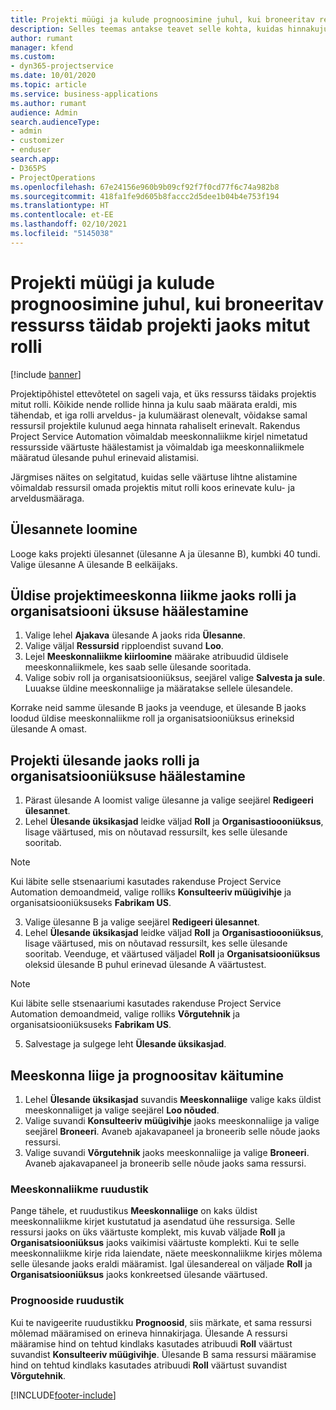 ```yaml
---
title: Projekti müügi ja kulude prognoosimine juhul, kui broneeritav ressurss täidab projekti jaoks mitut rolli
description: Selles teemas antakse teavet selle kohta, kuidas hinnakujunduse dimensioone saab kasutada projekti mitut rolli täitva ressursi hinnakujunduse ja kulude toetuseks.
author: rumant
manager: kfend
ms.custom:
- dyn365-projectservice
ms.date: 10/01/2020
ms.topic: article
ms.service: business-applications
ms.author: rumant
audience: Admin
search.audienceType:
- admin
- customizer
- enduser
search.app:
- D365PS
- ProjectOperations
ms.openlocfilehash: 67e24156e960b9b09cf92f7f0cd77f6c74a982b8
ms.sourcegitcommit: 418fa1fe9d605b8faccc2d5dee1b04b4e753f194
ms.translationtype: HT
ms.contentlocale: et-EE
ms.lasthandoff: 02/10/2021
ms.locfileid: "5145038"
---
```

# <a name="estimate-project-sales-and-costs-when-a-bookable-resource-fills-multiple-roles-for-a-project"></a>Projekti müügi ja kulude prognoosimine juhul, kui broneeritav ressurss täidab projekti jaoks mitut rolli 

[!include [banner](../includes/psa-now-project-operations.md)]

Projektipõhistel ettevõtetel on sageli vaja, et üks ressurss täidaks projektis mitut rolli. Kõikide nende rollide hinna ja kulu saab määrata eraldi, mis tähendab, et iga rolli arveldus- ja kulumäärast olenevalt, võidakse samal ressursil projektile kulunud aega hinnata rahaliselt erinevalt. Rakendus Project Service Automation võimaldab meeskonnaliikme kirjel nimetatud ressursside väärtuste häälestamist ja võimaldab iga meeskonnaliikmele määratud ülesande puhul erinevaid alistamisi.

Järgmises näites on selgitatud, kuidas selle väärtuse lihtne alistamine võimaldab ressursil omada projektis mitut rolli koos erinevate kulu- ja arveldusmääraga.

## <a name="create-tasks"></a>Ülesannete loomine
Looge kaks projekti ülesannet (ülesanne A ja ülesanne B), kumbki 40 tundi. Valige ülesanne A ülesande B eelkäijaks.

## <a name="set-up-role-and-organization-unit-for-a-generic-project-team-member"></a>Üldise projektimeeskonna liikme jaoks rolli ja organisatsiooni üksuse häälestamine

1. Valige lehel **Ajakava** ülesande A jaoks rida **Ülesanne**. 
2. Valige väljal **Ressursid** ripploendist suvand **Loo**.
3. Lejel **Meeskonnaliikme kiirloomine** määrake atribuudid üldisele meeskonnaliikmele, kes saab selle ülesande sooritada.
4. Valige sobiv roll ja organisatsiooniüksus, seejärel valige **Salvesta ja sule**. Luuakse üldine meeskonnaliige ja määratakse sellele ülesandele. 

Korrake neid samme ülesande B jaoks ja veenduge, et ülesande B jaoks loodud üldise meeskonnaliikme roll ja organisatsiooniüksus erineksid ülesande A omast. 

## <a name="set-up-role-and-organization-unit-for-a-project-task"></a>Projekti ülesande jaoks rolli ja organisatsiooniüksuse häälestamine

1. Pärast ülesande A loomist valige ülesanne ja valige seejärel **Redigeeri ülesannet**.
2. Lehel **Ülesande üksikasjad** leidke väljad **Roll** ja **Organisastioooniüksus**, lisage väärtused, mis on nõutavad ressursilt, kes selle ülesande sooritab. 

  > [!NOTE]
  > Kui läbite selle stsenaariumi kasutades rakenduse Project Service Automation demoandmeid, valige rolliks **Konsulteeriv müügivihje** ja organisatsiooniüksuseks **Fabrikam US**.

3. Valige ülesanne B ja valige seejärel **Redigeeri ülesannet**.
4. Lehel **Ülesande üksikasjad** leidke väljad **Roll** ja **Organisastioooniüksus**, lisage väärtused, mis on nõutavad ressursilt, kes selle ülesande sooritab. Veenduge, et väärtused väljadel **Roll** ja **Organisatsiooniüksus** oleksid ülesande B puhul erinevad ülesande A väärtustest. 

  > [!NOTE]
  > Kui läbite selle stsenaariumi kasutades rakenduse Project Service Automation demoandmeid, valige rolliks **Võrgutehnik** ja organisatsiooniüksuseks **Fabrikam US**.

5. Salvestage ja sulgege leht **Ülesande üksikasjad**. 

## <a name="team-member-and-estimates-behavior"></a>Meeskonna liige ja prognoositav käitumine 

1. Lehel **Ülesande üksikasjad** suvandis **Meeskonnaliige** valige kaks üldist meeskonnaliiget ja valige seejärel **Loo nõuded**. 
2. Valige suvandi **Konsulteeriv müügivihje** jaoks meeskonnaliige ja valige seejärel **Broneeri**. Avaneb ajakavapaneel ja broneerib selle nõude jaoks ressursi.
3. Valige suvandi **Võrgutehnik** jaoks meeskonnaliige ja valige **Broneeri**. Avaneb ajakavapaneel ja broneerib selle nõude jaoks sama ressursi.

### <a name="team-member-grid"></a>Meeskonnaliikme ruudustik 
Pange tähele, et ruudustikus **Meeskonnaliige** on kaks üldist meeskonnaliikme kirjet kustutatud ja asendatud ühe ressursiga. Selle ressursi jaoks on üks väärtuste komplekt, mis kuvab väljade **Roll** ja **Organisatsiooniüksus** jaoks vaikimisi väärtuste komplekti.
Kui te selle meeskonnaliikme kirje rida laiendate, näete meeskonnaliikme kirjes mõlema selle ülesande jaoks eraldi määramist. Igal ülesandereal on väljade **Roll** ja **Organisatsiooniüksus** jaoks konkreetsed ülesande väärtused. 

### <a name="estimates-grid"></a>Prognooside ruudustik 
Kui te navigeerite ruudustikku **Prognoosid**, siis märkate, et sama ressursi mõlemad määramised on erineva hinnakirjaga.
Ülesande A ressursi määramise hind on tehtud kindlaks kasutades atribuudi **Roll** väärtust suvandist **Konsulteeriv müügivihje**. Ülesande B sama ressursi määramise hind on tehtud kindlaks kasutades atribuudi **Roll** väärtust suvandist **Võrgutehnik**.



[!INCLUDE[footer-include](../includes/footer-banner.md)]